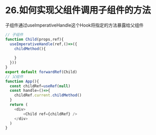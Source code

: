 # 26.如何实现父组件调用子组件的方法

子组件通过useImperativeHandle这个Hook将指定的方法暴露给父组件

```js
// 子组件
function Child(props,ref){
  useImperativeHandle(ref,()=>({
    childMethod(){
      
    }
  }))
}
export default forwardRef(Child)
// 父组件
function App(){
  const childRef=useRef(null)
  const handle=()=>{
    childRef.current.childMethod()
  }
  return (
  	<div>
    	<Child ref={childRef} />
    </div>
  )
}
```

